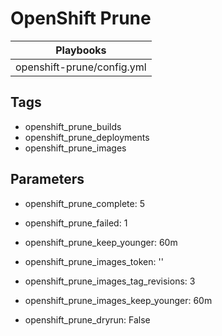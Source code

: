 # OpenShift Prune

|Playbooks                 |
|--------------------------|
|openshift-prune/config.yml|

## Tags
* openshift_prune_builds
* openshift_prune_deployments
* openshift_prune_images

## Parameters

* openshift_prune_complete: 5
* openshift_prune_failed: 1
* openshift_prune_keep_younger: 60m

* openshift_prune_images_token: ''
* openshift_prune_images_tag_revisions: 3
* openshift_prune_images_keep_younger: 60m

* openshift_prune_dryrun: False
